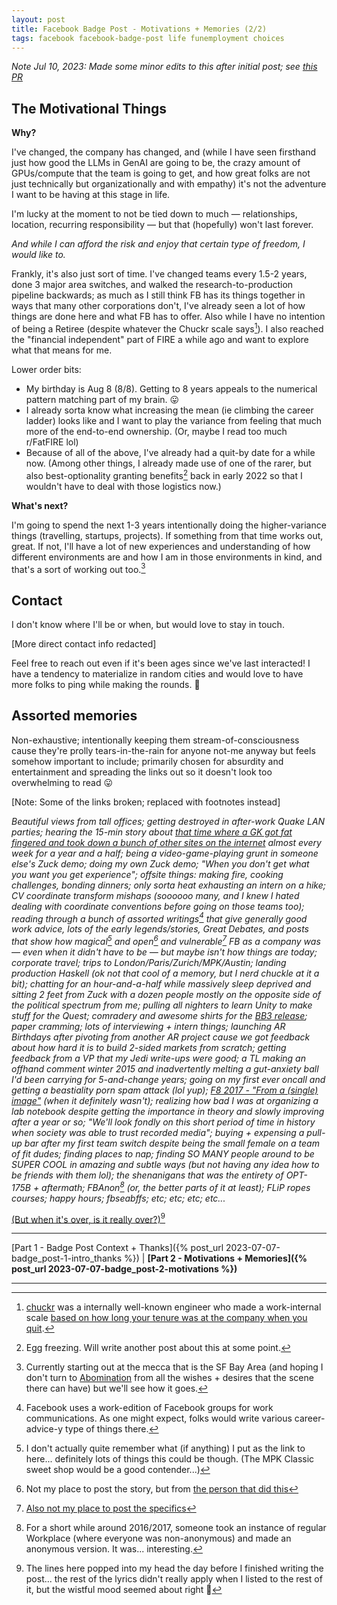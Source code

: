 ```yaml
---
layout: post
title: Facebook Badge Post - Motivations + Memories (2/2)  
tags: facebook facebook-badge-post life funemployment choices
---
```

<i> Note Jul 10, 2023: Made some minor edits to this after initial post; see [this PR](https://github.com/moyapchen/moyapchen.github.io/pull/13/files) </i>

## The Motivational Things

<b>Why?</b>

I've changed, the company has changed, and (while I have seen firsthand just how good the LLMs in GenAI are going to be, the crazy amount of GPUs/compute that the team is going to get, and how great folks are not just technically but organizationally and with empathy) it's not the adventure I want to be having at this stage in life. 

I'm lucky at the moment to not be tied down to much — relationships, location, recurring responsibility — but that (hopefully) won't last forever.

<i>And while I can afford the risk and enjoy that certain type of freedom, I would like to.</i>

Frankly, it's also just sort of time. I've changed teams every 1.5-2 years, done 3 major area switches, and walked the research-to-production pipeline backwards; as much as I still think FB has its things together in ways that many other corporations don't, I've already seen a lot of how things are done here and what FB has to offer. Also while I have no intention of being a Retiree (despite whatever the Chuckr scale says[^chuckr]). I also reached the "financial independent" part of FIRE a while ago and want to explore what that means for me.

[^chuckr]: [chuckr](https://engineering.fb.com/2012/04/05/production-engineering/release-engineering-and-push-karma-chuck-rossi/) was a internally well-known engineer who made a work-internal scale [based on how long your tenure was at the company when you quit](/public/blog_images/chuckr_quit_scale.jpg).  

Lower order bits:
* My birthday is Aug 8 (8/8). Getting to 8 years appeals to the numerical pattern matching part of my brain. 😛
* I already sorta know what increasing the mean (ie climbing the career ladder) looks like and I want to play the variance from feeling that much more of the end-to-end ownership. (Or, maybe I read too much r/FatFIRE lol)
* Because of all of the above, I've already had a quit-by date for a while now. (Among other things, I already made use of one of the rarer, but also best-optionality granting benefits[^egg] back in early 2022 so that I wouldn't have to deal with those logistics now.)

[^egg]: Egg freezing. Will write another post about this at some point. 

<b>What's next?</b>

I'm going to spend the next 1-3 years intentionally doing the higher-variance things (travelling, startups, projects). If something from that time works out, great. If not, I'll have a lot of new experiences and understanding of how different environments are and how I am in those environments in kind, and that's a sort of working out too.[^sf]

[^sf]: Currently starting out at the mecca that is the SF Bay Area (and hoping I don't turn to [Abomination](https://dune.fandom.com/wiki/Abomination) from all the wishes + desires that the scene there can have) but we'll see how it goes. 

## Contact
I don't know where I'll be or when, but would love to stay in touch.

[More direct contact info redacted] 
 
Feel free to reach out even if it's been ages since we've last interacted! I have a tendency to materialize in random cities and would love to have more folks to ping while making the rounds. 🙂

## Assorted memories

Non-exhaustive; intentionally keeping them stream-of-consciousness cause they're prolly tears-in-the-rain for anyone not-me anyway but feels somehow important to include; primarily chosen for absurdity and entertainment and spreading the links out so it doesn't look too overwhelming to read 😛

[Note: Some of the links broken; replaced with footnotes instead] 

<i>Beautiful views from tall offices; getting destroyed in after-work Quake LAN parties; hearing the 15-min story about [that time where a GK got fat fingered and took down a bunch of other sites on the internet](https://www.nbcnews.com/tech/tech-news/facebook-briefly-takes-over-entire-internet-redirection-bug-flna1b8297602) almost every week for a year and a half; being a video-game-playing grunt in someone else's Zuck demo; doing my own Zuck demo; "When you don't get what you want you get experience"; offsite things: making fire, cooking challenges, bonding dinners; only sorta heat exhausting an intern on a hike; CV coordinate transform mishaps (soooooo many, and I knew I hated dealing with coordinate conventions before going on those teams too); reading through a bunch of assorted writings[^writings] that give generally good work advice, lots of the early legends/stories, Great Debates, and posts that show how magical[^magical] and open[^open] and vulnerable[^vulnerable] FB as a company was — even when it didn't have to be — but maybe isn't how things are today; corporate travel; trips to London/Paris/Zurich/MPK/Austin; landing production Haskell (ok not that cool of a memory, but I nerd chuckle at it a bit); chatting for an hour-and-a-half while massively sleep deprived and sitting 2 feet from Zuck with a dozen people mostly on the opposite side of the political spectrum from me; pulling all nighters to learn Unity to make stuff for the Quest; comradery and awesome shirts for the [BB3 release](https://about.fb.com/news/2022/08/blenderbot-ai-chatbot-improves-through-conversation/); paper cramming; lots of interviewing + intern things; launching AR Birthdays after pivoting from another AR project cause we got feedback about how hard it is to build 2-sided markets from scratch; getting feedback from a VP that my Jedi write-ups were good; a TL making an offhand comment winter 2015 and inadvertently melting a gut-anxiety ball I'd been carrying for 5-and-change years; going on my first ever oncall and getting a beastiality porn spam attack (lol yup); [F8 2017 - "From a (single) image"](https://youtu.be/Q-8Hnsz72tQ?t=1248) (when it definitely wasn't); realizing how bad I was at organizing a lab notebook despite getting the importance in theory and slowly improving after a year or so; "We'll look fondly on this short period of time in history when society was able to trust recorded media"; buying + expensing a pull-up bar after my first team switch despite being the small female on a team of fit dudes; finding places to nap; finding SO MANY people around to be SUPER COOL in amazing and subtle ways (but not having any idea how to be friends with them lol); the shenanigans that was the entirety of OPT-175B + aftermath; FBAnon[^fbanon] (or, the better parts of it at least); FLiP ropes courses; happy hours; fbseabffs; etc; etc; etc; etc...
</i> 

[^writings]: Facebook uses a work-edition of Facebook groups for work communications. As one might expect, folks would write various career-advice-y type of things there. 
[^magical]: I don't actually quite remember what (if anything) I put as the link to here... definitely lots of things this could be though. (The MPK Classic sweet shop would be a good contender...)
[^open]: Not my place to post the story, but from [the person that did this](https://peaksalvation.com/)   
[^vulnerable]: [Also not my place to post the specifics](https://www.thestrad.com/news/facebook-engineer-who-died-aged-33-creates-fellowship-to-lend-his-vuillaume-violin-to-worthy-talents/7484.article)  
[^fbanon]: For a short while around 2016/2017, someone took an instance of regular Workplace (where everyone was non-anonymous) and made an anonymous version. It was... interesting. 

[(But when it's over, is it really over?)](https://www.youtube.com/watch?v=BE3fovQaEJY)[^when-over]

[^when-over]: The lines here popped into my head the day before I finished writing the post... the rest of the lyrics didn't really apply when I listed to the rest of it, but the wistful mood seemed about right :hugs:


<hr>

[Part 1 - Badge Post Context + Thanks]({% post_url 2023-07-07-badge_post-1-intro_thanks %})
|
<b>[Part 2 - Motivations + Memories]({% post_url 2023-07-07-badge_post-2-motivations %})</b>

<hr>



